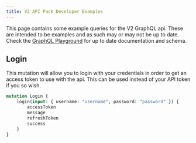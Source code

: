 ```yaml
---
title: V2 API Pack Developer Examples
---
```


This page contains some example queries for the V2 GraphQL api. These are intended to be examples and as such may or may
not be up to date. Check the [GraphQL Playground](https://api.atlauncher.com/v2/graphql) for up to date documentation
and schema.

## Login

This mutation will allow you to login with your credentials in order to get an access token to use with the api. This
can be used instead of your API token if you so wish.

```graphql
mutation Login {
    login(input: { username: "username", password: "password" }) {
        accessToken
        message
        refreshToken
        success
    }
}
```
